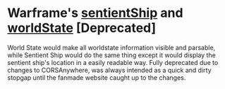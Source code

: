 # Warframe's <a href="https://completelyunbelievable.github.io/Experiments/wf/sentientShip.html">sentientShip</a> and <a href="https://completelyunbelievable.github.io/Experiments/wf/worldState.html">worldState</a> [Deprecated]

World State would make all worldstate information visible and parsable, while Sentient Ship would do the same thing except it would display the sentient ship's location in a easily readable way. Fully deprecated due to changes to CORSAnywhere, was always intended as a quick and dirty stopgap until the fanmade website caught up to the changes.
